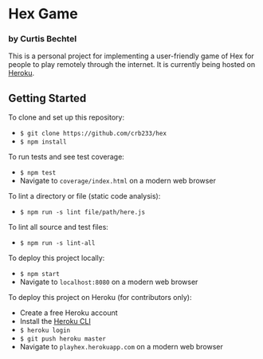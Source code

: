 # Hex Game
### by Curtis Bechtel

This is a personal project for implementing a user-friendly game of Hex for
people to play remotely through the internet. It is currently being hosted on
[Heroku](playhex.herokuapp.com).



## Getting Started

To clone and set up this repository:
- `$ git clone https://github.com/crb233/hex`
- `$ npm install`

To run tests and see test coverage:
- `$ npm test`
- Navigate to `coverage/index.html` on a modern web browser

To lint a directory or file (static code analysis):
- `$ npm run -s lint file/path/here.js`

To lint all source and test files:
- `$ npm run -s lint-all`

To deploy this project locally:
- `$ npm start`
- Navigate to `localhost:8080` on a modern web browser

To deploy this project on Heroku (for contributors only):
- Create a free Heroku account
- Install the [Heroku CLI](https://devcenter.heroku.com/articles/heroku-cli#download-and-install)
- `$ heroku login`
- `$ git push heroku master`
- Navigate to `playhex.herokuapp.com` on a modern web browser
